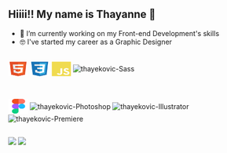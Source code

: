## Hiiii!! My name is Thayanne  👋



- 🔭 I’m currently working on my Front-end Development's skills
- 🤓 I've started my career as a Graphic Designer 

<div style="display: inline_block"><br>
    <img align="center" alt="thayekovic-HTML" height="30" width="40" src="https://raw.githubusercontent.com/devicons/devicon/master/icons/html5/html5-original.svg">
  <img align="center" alt="thayekovic-CSS" height="30" width="40" src="https://raw.githubusercontent.com/devicons/devicon/master/icons/css3/css3-original.svg">
  <img align="center" alt="thayekovic-Js" height="30" width="40" src="https://raw.githubusercontent.com/devicons/devicon/master/icons/javascript/javascript-plain.svg">
  <img align="center" alt="thayekovic-Sass" height="30" width="40" src="https://cdn.jsdelivr.net/gh/devicons/devicon/icons/sass/sass-original.svg">
   
  


</div>

 ##
 <div style="display: inline_block"><br>
 
    
   <img align="center" alt="thayekovic-Figma" height="30" width="40" src="https://raw.githubusercontent.com/devicons/devicon/master/icons/figma/figma-original.svg">
   <img align="center" alt="thayekovic-Photoshop" height="30" width="40" src="https://cdn.jsdelivr.net/gh/devicons/devicon/icons/photoshop/photoshop-plain.svg">
   <img align="center" alt="thayekovic-Illustrator" height="30" width="40" src="https://cdn.jsdelivr.net/gh/devicons/devicon/icons/illustrator/illustrator-plain.svg">
   <img align="center" alt="thayekovic-Premiere" height="30" width="40" src="https://cdn.jsdelivr.net/gh/devicons/devicon/icons/premierepro/premierepro-plain.svg">
   
  


</div>

 ##
 
<div> 

<a href="https://www.linkedin.com/in/thayannearaujo/" target="_blank"><img src="https://img.shields.io/badge/-LinkedIn-%230077B5?style=for-the-badge&logo=linkedin&logoColor=white" target="_blank"></a> 
<a href="https://https://www.behance.net/thayekovic" target="_blank"><img src="https://img.shields.io/badge/Behance-1769ff?style=for-the-badge&logo=behance&logoColor=white" target="_blank"></a> 
  
</div>
